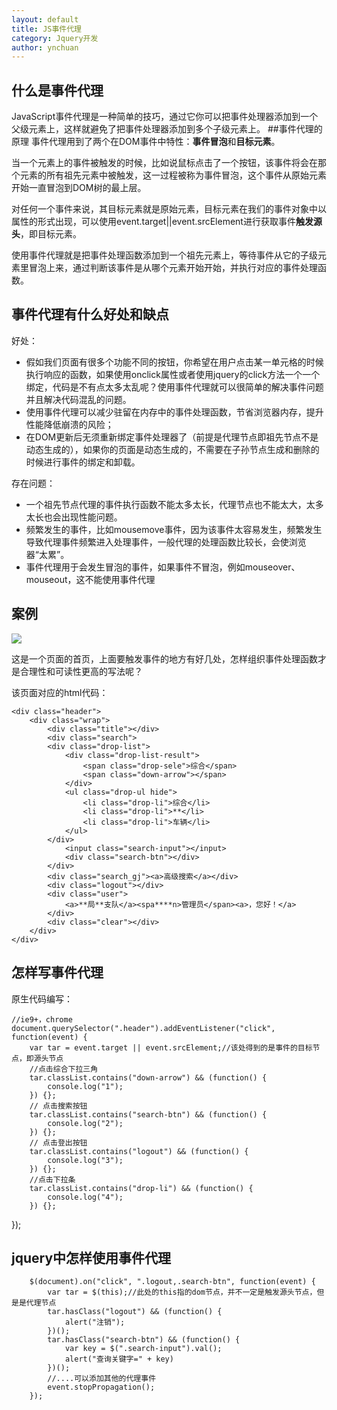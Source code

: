 ```yaml
---
layout: default
title: JS事件代理
category: Jquery开发
author: ynchuan
---
```


## 什么是事件代理
JavaScript事件代理是一种简单的技巧，通过它你可以把事件处理器添加到一个父级元素上，这样就避免了把事件处理器添加到多个子级元素上。
##事件代理的原理
事件代理用到了两个在DOM事件中特性：**事件冒泡**和**目标元素**。

当一个元素上的事件被触发的时候，比如说鼠标点击了一个按钮，该事件将会在那个元素的所有祖先元素中被触发，这一过程被称为事件冒泡，这个事件从原始元素开始一直冒泡到DOM树的最上层。

对任何一个事件来说，其目标元素就是原始元素，目标元素在我们的事件对象中以属性的形式出现，可以使用event.target||event.srcElement进行获取事件**触发源头**，即目标元素。

使用事件代理就是把事件处理函数添加到一个祖先元素上，等待事件从它的子级元素里冒泡上来，通过判断该事件是从哪个元素开始开始，并执行对应的事件处理函数。
## 事件代理有什么好处和缺点

好处：

- 假如我们页面有很多个功能不同的按钮，你希望在用户点击某一单元格的时候执行响应的函数，如果使用onclick属性或者使用jquery的click方法一个一个绑定，代码是不有点太多太乱呢？使用事件代理就可以很简单的解决事件问题并且解决代码混乱的问题。
- 使用事件代理可以减少驻留在内存中的事件处理函数，节省浏览器内存，提升性能降低崩溃的风险；
- 在DOM更新后无须重新绑定事件处理器了（前提是代理节点即祖先节点不是动态生成的），如果你的页面是动态生成的，不需要在子孙节点生成和删除的时候进行事件的绑定和卸载。

存在问题：

- 一个祖先节点代理的事件执行函数不能太多太长，代理节点也不能太大，太多太长也会出现性能问题。
- 频繁发生的事件，比如mousemove事件，因为该事件太容易发生，频繁发生导致代理事件频繁进入处理事件，一般代理的处理函数比较长，会使浏览器“太累”。
- 事件代理用于会发生冒泡的事件，如果事件不冒泡，例如mouseover、mouseout，这不能使用事件代理


## 案例

![](/blog/images/delegate.png)


这是一个页面的首页，上面要触发事件的地方有好几处，怎样组织事件处理函数才是合理性和可读性更高的写法呢？

该页面对应的html代码：

	<div class="header">
		<div class="wrap">
			<div class="title"></div>
			<div class="search">
			<div class="drop-list">
				<div class="drop-list-result">
					<span class="drop-sele">综合</span>
					<span class="down-arrow"></span>
				</div>
				<ul class="drop-ul hide">
					<li class="drop-li">综合</li>
					<li class="drop-li">**</li>
					<li class="drop-li">车辆</li>
				</ul>
			</div>
				<input class="search-input"></input>
				<div class="search-btn"></div>
			</div>
			<div class="search_gj"><a>高级搜索</a></div>
			<div class="logout"></div>
			<div class="user">
				<a>**局**支队</a><spa****n>管理员</span><a>，您好！</a>
			</div>
			<div class="clear"></div>
		</div>
	</div>


## 怎样写事件代理

原生代码编写：

	//ie9+，chrome
	document.querySelector(".header").addEventListener("click", function(event) {
		var tar = event.target || event.srcElement;//该处得到的是事件的目标节点，即源头节点
		//点击综合下拉三角
		tar.classList.contains("down-arrow") && (function() {
			console.log("1");
		}) {};
		// 点击搜索按钮
		tar.classList.contains("search-btn") && (function() {
			console.log("2");
		}) {};
		// 点击登出按钮 
		tar.classList.contains("logout") && (function() {
			console.log("3");
		}) {};
		//点击下拉条
		tar.classList.contains("drop-li") && (function() {
			console.log("4");
		}) {};
});
## jquery中怎样使用事件代理

    	$(document).on("click", ".logout,.search-btn", function(event) {
			var tar = $(this);//此处的this指的dom节点，并不一定是触发源头节点，但是是代理节点
			tar.hasClass("logout") && (function() {
				alert("注销");
			})();
			tar.hasClass("search-btn") && (function() {
				var key = $(".search-input").val();
				alert("查询关键字=" + key)
			})();
			//....可以添加其他的代理事件
			event.stopPropagation();
		});